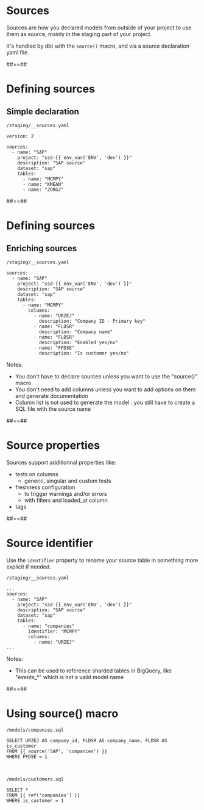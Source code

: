 <!-- .slide: class="with-code"-->
# Sources

Sources are how you declared models from outside of your project to use them as source, mainly in the staging part of your project.

It's handled by dbt with the `source()` macro, and via a source declaration yaml file.

##==##
<!-- .slide: class="with-code"-->
# Defining sources

## Simple declaration

`/staging/__sources.yaml`
```yaml[]
version: 2

sources:
  - name: "SAP"
    project: "ssd-{{ env_var('ENV', 'dev') }}"
    description: "SAP source"
    dataset: "sap"
    tables:
      - name: "MCMPY"
      - name: "KMEAN"
      - name: "ZORGZ"
```

##==##
<!-- .slide: class="with-code"-->
# Defining sources

## Enriching sources

`/staging/__sources.yaml`
```yaml[]
sources:
  - name: "SAP"
    project: "ssd-{{ env_var('ENV', 'dev') }}"
    description: "SAP source"
    dataset: "sap"
    tables:
      - name: "MCMPY"
        columns:
          - name: "URZEJ"
            description: "Company ID - Primary key"
          - name: "FLDSR"
            description: "Company name"
          - name: "FLDSR"
            description: "Enabled yes/no"
          - name: "FFDSE"
            description: "Is customer yes/no"
```

Notes:
* You don't have to declare sources unless you want to use the "source()" macro
* You don't need to add columns unless you want to add options on them and generate documentation
* Column list is not used to generate the model : you still have to create a SQL file with the source name

##==##
<!-- .slide: class="with-code"-->
# Source properties

Sources support additionnal properties like:

* tests on columns
  * generic, singular and custom tests
* freshness configuration
  * to trigger warnings and/or errors
  * with filters and loaded_at column
* tags

##==##
<!-- .slide: class="with-code"-->
# Source identifier

Use the `identifier` property to rename your source table in something more explicit if needed.

`/staging/__sources.yaml`
```yaml[]
...
sources:
  - name: "SAP"
    project: "ssd-{{ env_var('ENV', 'dev') }}"
    description: "SAP source"
    dataset: "sap"
    tables:
      - name: "companies"
        identifier: "MCMPY"
        columns:
          - name: "URZEJ"
...
```

Notes:
* This can be used to reference sharded tables in BigQuery, like "events_*" which is not a valid model name

##==##
<!-- .slide: class="with-code"-->

# Using source() macro

`/models/companies.sql`
```sql[]
SELECT URZEJ AS company_id, FLDSR AS company_name, FLDSR AS is_customer
FROM {{ source('SAP', 'companies') }}
WHERE FFDSE = 1
```

<br/>

`/models/customers.sql`
```sql[]
SELECT *
FROM {{ ref('companies') }}
WHERE is_customer = 1
```
